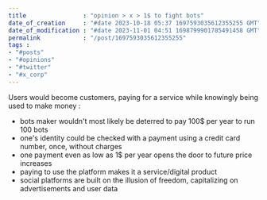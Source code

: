 ```yaml
---
title                : "opinion > x > 1$ to fight bots"
date_of_creation     : "#date 2023-10-18 05:37 1697593035612355255 GMT"
date_of_modification : "#date 2023-11-01 04:51 1698799901785491458 GMT"
permalink            : "/post/1697593035612355255"
tags :
- "#posts"
- "#opinions"
- "#twitter"
- "#x_corp"
---
```


Users would become customers, paying for a service while knowingly being used to make money :
- bots maker wouldn't most likely be deterred to pay 100$ per year to run 100 bots
- one's identity could be checked with a payment using a credit card number, once, without charges
- one payment even as low as 1$ per year opens the door to future price increases
- paying to use the platform makes it a service/digital product
- social platforms are built on the illusion of freedom, capitalizing on advertisements and user data

